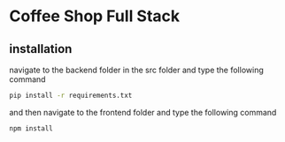 # Coffee Shop Full Stack

## installation 
navigate to the backend folder in the src folder and type the following command
```bash
pip install -r requirements.txt
```
and then navigate to the frontend folder and type the following command
```bash
npm install
```


